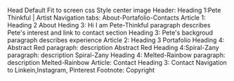 Head
Default Fit to screen
css
Style center image
Header: 
Heading 1:Pete Thinkful |  Artist
Navigation tabs: About-Portafolio-Contacts
Article 1:  Heading 2 About
Heding 3: Hi I am Pete-Thinkful
paragraph describes Pete's interest and link to contact section
Heading 3: Pete's backgroud
paragraph describes experience
Article 2: Heading 3 Portafolio
Heading 4: Abstract Red
paragraph: description Abstract Red
Heading 4:Spiral-Zany
paragraph: description Spiral-Zany
Heading 4: Melted-Rainbow
paragraph: description Melted-Rainbow
Article: Contact
Heading 3: Contact
Navigation to Linkein,Instagram, Pinterest
Footnote: Copyright
